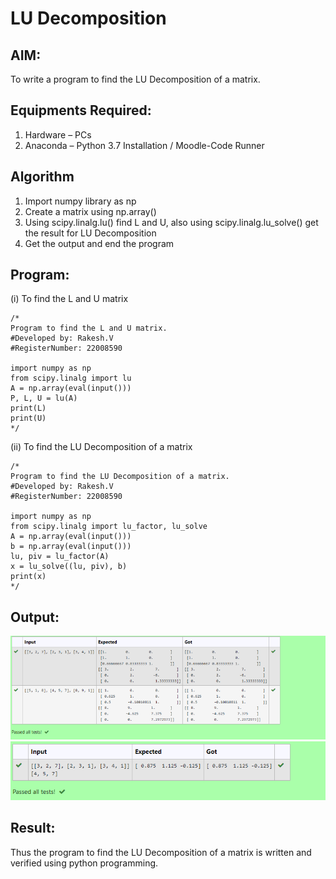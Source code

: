 # LU Decomposition 

## AIM:
To write a program to find the LU Decomposition of a matrix.

## Equipments Required:
1. Hardware – PCs
2. Anaconda – Python 3.7 Installation / Moodle-Code Runner

## Algorithm
1. Import numpy library as np
2. Create a matrix using np.array()
3. Using scipy.linalg.lu() find L and U, also using scipy.linalg.lu_solve() get the result for LU Decomposition
4. Get the output and end the program

## Program:
(i) To find the L and U matrix
```
/*
Program to find the L and U matrix.
#Developed by: Rakesh.V
#RegisterNumber: 22008590

import numpy as np
from scipy.linalg import lu
A = np.array(eval(input()))
P, L, U = lu(A)
print(L)
print(U)
*/
```
(ii) To find the LU Decomposition of a matrix
```
/*
Program to find the LU Decomposition of a matrix.
#Developed by: Rakesh.V
#RegisterNumber: 22008590

import numpy as np
from scipy.linalg import lu_factor, lu_solve
A = np.array(eval(input()))
b = np.array(eval(input()))
lu, piv = lu_factor(A)
x = lu_solve((lu, piv), b)
print(x)
*/
```

## Output:
![lu decomposition](./Screenshot%20from%202023-01-30%2014-06-30.png)
![lu decomposition](./Screenshot%20from%202023-01-30%2014-06-40.png)

## Result:
Thus the program to find the LU Decomposition of a matrix is written and verified using python programming.

